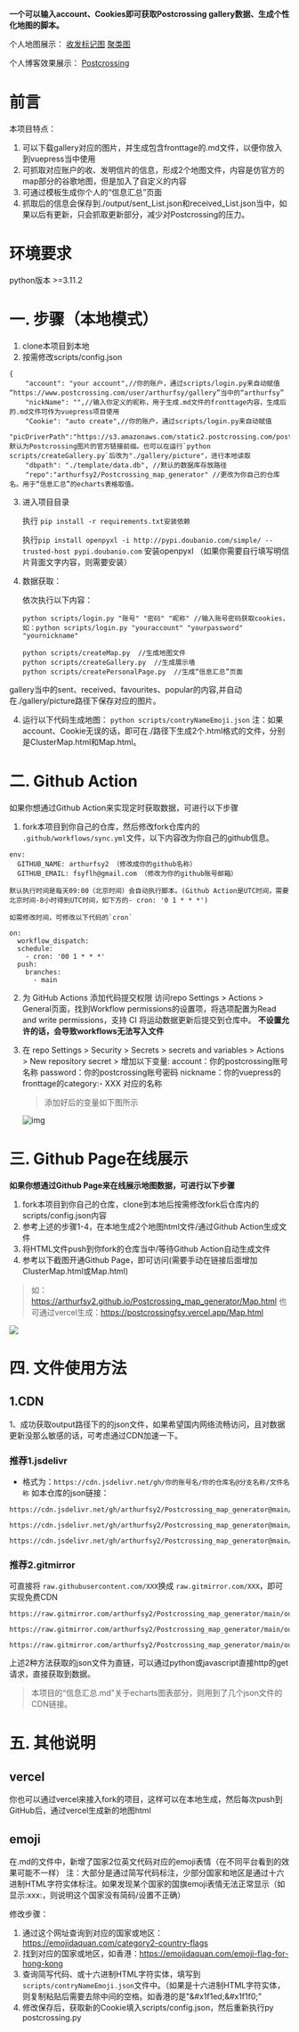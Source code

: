 **一个可以输入account、Cookies即可获取Postcrossing gallery数据、生成个性化地图的脚本。**

个人地图展示：
[收发标记图](https://postcrossing.4a1801.life/ClusterMap.html)
[聚类图](https://postcrossing.4a1801.life/Map.html)

个人博客效果展示：
[Postcrossing](https://blog.4a1801.life/Arthur/postcrossing/信息汇总.html)

# 前言

本项目特点：

1. 可以下载gallery对应的图片，并生成包含fronttage的.md文件，以便你放入到vuepress当中使用
2. 可抓取对应账户的收、发明信片的信息，形成2个地图文件，内容是仿官方的map部分的谷歌地图，但是加入了自定义的内容
3. 可通过模板生成你个人的“信息汇总”页面
4. 抓取后的信息会保存到./output/sent_List.json和received_List.json当中，如果以后有更新，只会抓取更新部分，减少对Postcrossing的压力。

# 环境要求
python版本 >=3.11.2

# 一. 步骤（本地模式）

1. clone本项目到本地
2. 按需修改scripts/config.json

```
{
    "account": "your account",//你的账户，通过scripts/login.py来自动赋值 “https://www.postcrossing.com/user/arthurfsy/gallery”当中的“arthurfsy”
    "nickName": "",//输入你定义的昵称，用于生成.md文件的fronttage内容，生成后的.md文件可作为vuepress项目使用
    "Cookie": "auto create",//你的账户，通过scripts/login.py来自动赋值 
    "picDriverPath":"https://s3.amazonaws.com/static2.postcrossing.com/postcard/medium",//默认为Postcrossing图片的官方链接前缀。也可以在运行`python scripts/createGallery.py`后改为"./gallery/picture"，进行本地读取
    "dbpath": "./template/data.db", //默认的数据库存放路径
    "repo":"arthurfsy2/Postcrossing_map_generator" //更改为你自己的仓库名。用于“信息汇总”的echarts表格取值。
```

3. 进入项目目录

   执行 `pip install -r requirements.txt安装依赖`

   执行`pip install openpyxl -i http://pypi.doubanio.com/simple/ --trusted-host pypi.doubanio.com` 安装openpyxl （如果你需要自行填写明信片背面文字内容，则需要安装）

4. 数据获取：

   依次执行以下内容：

   ```
   python scripts/login.py "账号" "密码" "昵称" //输入账号密码获取cookies，如：python scripts/login.py "youraccount" "yourpassword" "yournickname"
   
   python scripts/createMap.py  //生成地图文件
   python scripts/createGallery.py  //生成展示墙
   python scripts/createPersonalPage.py  //生成“信息汇总”页面
   ```

   



gallery当中的sent、received、favourites、popular的内容,并自动在./gallery/picture路径下保存对应的图片。

4. 运行以下代码生成地图：
   `python scripts/contryNameEmoji.json`
   注：如果account、Cookie无误的话，即可在./路径下生成2个.html格式的文件，分别是ClusterMap.html和Map.html。

# 二. Github Action


如果你想通过Github Action来实现定时获取数据，可进行以下步骤

1. fork本项目到你自己的仓库，然后修改fork仓库内的 `.github/workflows/sync.yml`文件，以下内容改为你自己的github信息。

```
env:
  GITHUB_NAME: arthurfsy2 （修改成你的github名称）
  GITHUB_EMAIL: fsyflh@gmail.com （修改为你的github账号邮箱）
```

    默认执行时间是每天09:00（北京时间）会自动执行脚本。(Github Action是UTC时间，需要北京时间-8小时得到UTC时间，如下方的- cron: '0 1 * * *')
    
    如需修改时间，可修改以下代码的`cron`

```
on:
  workflow_dispatch:
  schedule:
    - cron: '00 1 * * *'
  push:
    branches:
      - main
```

2. 为 GitHub Actions 添加代码提交权限 访问repo  Settings > Actions > General页面，找到Workflow permissions的设置项，将选项配置为Read and write permissions，支持 CI 将运动数据更新后提交到仓库中。
   **不设置允许的话，会导致workflows无法写入文件**
3. 在 repo Settings > Security > Secrets > secrets and variables > Actions  > New repository secret > 增加以下变量:
   account：你的postcrossing账号名称
   password：你的postcrossing账号密码
   nickname：你的vuepress的fronttage的category:- XXX 对应的名称

   > 添加好后的变量如下图所示
   
   ![img](/img/20231125012751.png) 

# 三. Github Page在线展示

**如果你想通过Github Page来在线展示地图数据，可进行以下步骤**
1. fork本项目到你自己的仓库，clone到本地后按需修改fork后仓库内的scripts/config.json内容
2. 参考上述的步骤1-4，在本地生成2个地图html文件/通过Github Action生成文件
3. 将HTML文件push到你fork的仓库当中/等待Github Action自动生成文件
4. 参考以下截图开通Github Page，即可访问(需要手动在链接后面增加ClusterMap.html或Map.html)
> 如：https://arthurfsy2.github.io/Postcrossing_map_generator/Map.html
> 也可通过vercel生成：https://postcrossingfsy.vercel.app/Map.html

   ![](img/20231026155131.png)


# 四. 文件使用方法

## 1.CDN

1、成功获取output路径下的的json文件，如果希望国内网络流畅访问，且对数据更新没那么敏感的话，可考虑通过CDN加速一下。

### 推荐1.jsdelivr

* 格式为：`https://cdn.jsdelivr.net/gh/你的账号名/你的仓库名@分支名称/文件名称`
  如本仓库的json链接：

```
https://cdn.jsdelivr.net/gh/arthurfsy2/Postcrossing_map_generator@main/output/calendar.json
  https://cdn.jsdelivr.net/gh/arthurfsy2/Postcrossing_map_generator@main/output/stats.json
  https://cdn.jsdelivr.net/gh/arthurfsy2/Postcrossing_map_generator@main/output/month.json
```

### 推荐2.gitmirror

可直接将 `raw.githubusercontent.com/XXX`换成 `raw.gitmirror.com/XXX`，即可实现免费CDN
```
https://raw.gitmirror.com/arthurfsy2/Postcrossing_map_generator/main/output/calendar.json

https://raw.gitmirror.com/arthurfsy2/Postcrossing_map_generator/main/output/stats.json

https://raw.gitmirror.com/arthurfsy2/Postcrossing_map_generator/main/output/month.json
```

上述2种方法获取的json文件为直链，可以通过python或javascript直接http的get请求，直接获取到数据。

> 本项目的“信息汇总.md"关于echarts图表部分，则用到了几个json文件的CDN链接。

# 五. 其他说明

## vercel

你也可以通过vercel来接入fork的项目，这样可以在本地生成，然后每次push到GitHub后，通过vercel生成新的地图html

## emoji

在.md的文件中，新增了国家2位英文代码对应的emoji表情（在不同平台看到的效果可能不一样）
注：大部分是通过简写代码标注，少部分国家和地区是通过十六进制HTML字符实体标注。如果发现某个国家的国旗emoji表情无法正常显示（如显示:xxx:，则说明这个国家没有简码/设置不正确）

修改步骤：

1. 通过这个网址查询到对应的国家或地区：https://emojidaquan.com/category2-country-flags
2. 找到对应的国家或地区，如香港：https://emojidaquan.com/emoji-flag-for-hong-kong
3. 查询简写代码、或十六进制HTML字符实体，填写到 `scripts/contryNameEmoji.json`文件中。（如果是十六进制HTML字符实体，则复制粘贴后需要去除中间的空格。如香港的是"&#x1f1ed\;&#x1f1f0\;"
4. 修改保存后，获取新的Cookie填入scripts/config.json，然后重新执行py postcrossing.py
